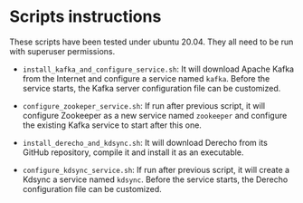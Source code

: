 # Scripts instructions
These scripts have been tested under ubuntu 20.04.
They all need to be run with superuser permissions.

* `install_kafka_and_configure_service.sh`: It will download Apache Kafka from
  the Internet and configure a service named `kafka`. Before the service starts,
  the Kafka server configuration file can be customized.
* `configure_zookeper_service.sh`: If run after previous script, it will configure
  Zookeeper as a new service named `zookeeper` and configure the existing Kafka
  service to start after this one.

* `install_derecho_and_kdsync.sh`: It will download Derecho from its GitHub
  repository, compile it and install it as an executable.

* `configure_kdsync_service.sh`: If run after previous script, it will create a
  Kdsync a service named `kdsync`. Before the service starts, the Derecho
  configuration file can be customized.